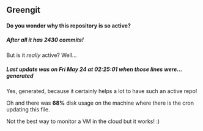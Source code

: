 ## Greengit

#### Do you wonder why this repository is so active?

##### After all it has 2430 commits!

But is it *really* active? Well...

##### Last update was on Fri May 24 at 02:25:01 when those lines were... generated

Yes, generated, because it certainly helps a lot to have such an active repo!

Oh and there was **68%** disk usage on the machine
where there is the cron updating this file.

Not the best way to monitor a VM in the cloud but it works! :)
